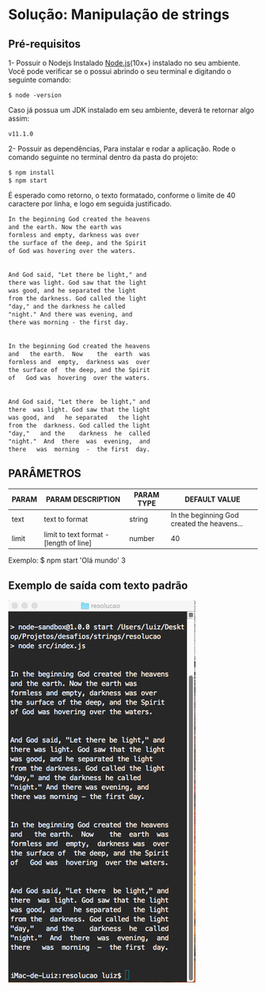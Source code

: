 # Solução: Manipulação de strings

## Pré-requisitos
1- Possuir o Nodejs Instalado [Node.js](https://nodejs.org/en/)(10x+) instalado no seu ambiente. Você pode verificar se o possui abrindo o seu terminal e digitando o seguinte comando:

    $ node -version
    
Caso já possua um JDK instalado em seu ambiente, deverá te retornar algo assim: 

    v11.1.0

2- Possuir as dependências, Para instalar e rodar a aplicação. Rode o comando seguinte no terminal dentro da pasta do projeto:

    $ npm install
    $ npm start

É esperado como retorno, o texto formatado, conforme o limite de 40 caractere por linha, e logo em seguida justificado.

    In the beginning God created the heavens
    and the earth. Now the earth was
    formless and empty, darkness was over
    the surface of the deep, and the Spirit
    of God was hovering over the waters.


    And God said, "Let there be light," and
    there was light. God saw that the light
    was good, and he separated the light
    from the darkness. God called the light
    "day," and the darkness he called
    "night." And there was evening, and
    there was morning - the first day.


    In the beginning God created the heavens
    and   the earth.  Now    the  earth  was
    formless and  empty,  darkness was  over
    the surface of  the deep, and the Spirit
    of   God was  hovering  over the waters.


    And God said, "Let there  be light," and
    there  was light. God saw that the light
    was good, and   he separated   the light
    from the  darkness. God called the light
    "day,"   and the    darkness  he  called
    "night."  And  there  was  evening,  and
    there   was  morning  -  the first  day.

## PARÂMETROS
PARAM  | PARAM DESCRIPTION | PARAM TYPE | DEFAULT VALUE
-------|-------------------|------------|--------------
text | text to format | string | In the beginning God created the heavens...
limit | limit to text format - [length of line] | number| 40
   
Exemplo:
    $ npm start 'Olá mundo' 3
 
## Exemplo de saída com texto padrão
<img src ="./print.png" />

